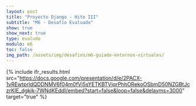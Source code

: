 ```yaml
---
layout: post
title: "Proyecto Django - Hito III"
subtitle: "M6 - Desafío Evaluado"
show: true
show_next: true
type: evaludo
modulo: m6
toc: false
img_path: /assets/img/desafios/m6-guiado-entornos-virtuales/
---
```


{% include ifr_results.html src="https://docs.google.com/presentation/d/e/2PACX-1vREwtprldQDDNMV6f04m0fVi5sYETKBTVjqrPhhORekoOSbmD50NZGBtJczrKIE_dgkjk-7WNdKEddI/embed?start=false&loop=false&delayms=3000" target="true" %}